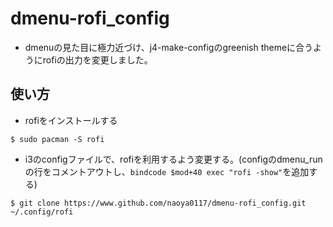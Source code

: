 # dmenu-rofi_config
- dmenuの見た目に極力近づけ、j4-make-configのgreenish themeに合うようにrofiの出力を変更しました。
## 使い方
- rofiをインストールする
```
$ sudo pacman -S rofi
```
- i3のconfigファイルで、rofiを利用するよう変更する。(configのdmenu_runの行をコメントアウトし、```bindcode $mod+40 exec "rofi -show"```を追加する)
```
$ git clone https://www.github.com/naoya0117/dmenu-rofi_config.git ~/.config/rofi
```
